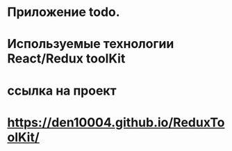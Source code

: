 # Приложение todo.

# Используемые технологии React/Redux toolKit

# ссылка на проект

# https://den10004.github.io/ReduxToolKit/
